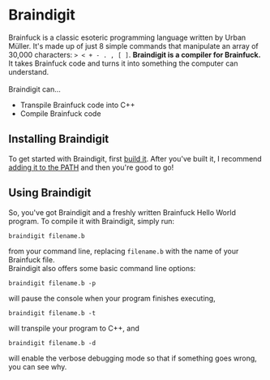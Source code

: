 # Braindigit
Brainfuck is a classic esoteric programming language written by Urban Müller. It's made up of just 8 simple commands that manipulate an array 
of 30,000 characters: `> < + - . , [ ]`. **Braindigit is a compiler for Brainfuck.** It takes Brainfuck code and turns it into something the 
computer can understand. \
\
Braindigit can...
* Transpile Brainfuck code into C++
* Compile Brainfuck code

## Installing Braindigit
To get started with Braindigit, first [build it](https://github.com/Dandigit/braindigit/blob/master/BUILDING.md). After you've built it, I recommend 
[adding it to the PATH](https://github.com/Dandigit/braindigit/blob/master/PATH.md) and then you're good to go!

## Using Braindigit
So, you've got Braindigit and a freshly written Brainfuck Hello World program. To compile it with Braindigit, simply run:
```
braindigit filename.b
```
from your command line, replacing `filename.b` with the name of your Brainfuck file. \
Braindigit also offers some basic command line options:
```
braindigit filename.b -p
```
will pause the console when your program finishes executing,
```
braindigit filename.b -t
```
will transpile your program to C++, and
```
braindigit filename.b -d
```
will enable the verbose debugging mode so that if something goes wrong, you can see why.
